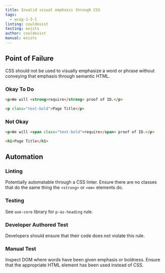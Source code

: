 ```yaml
---
title: Invalid visual emphasis through CSS
tags: 
  - wcag-1-3-1
linting: couldexist
testing: exists
author: couldexist
manual: exists
---
```


## Point of Failure

CSS should not be used to visually emphasize a word or phrase without conveying that emphasis through semantic HTML.

### Okay To Do

```html
<p>We will <strong>require</strong> proof of ID.</p>
```

```html
<p class="text-bold">Page Title</p>
```

### Not Okay

```html
<p>We will <span class="text-bold">require</span> proof of ID.</p>
```

```html
<h1>Page Title</h1>
```

## Automation

### Linting

Potentially automatable through a CSS linter. Ensure there are no classes that do the same thing the `<strong>` or `<em>` elements do.

### Testing

See `axe-core` library for `p-as-heading` rule.

### Developer Authored Test

Developers should ensure that their code does not violate this rule.

### Manual Test

Inspect DOM where words have been given emphasis or boldness. Ensure that the appropriate HTML element has been used instead of CSS.
